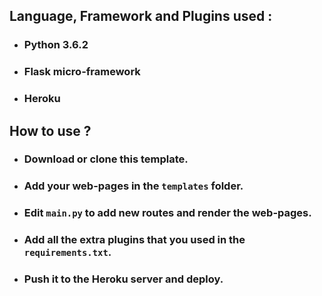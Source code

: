 ## Language, Framework and Plugins used :
- ### Python 3.6.2
- ### Flask micro-framework
- ### Heroku

## How to use ?
- ### Download or clone this template.
- ### Add your web-pages in the `templates` folder.
- ### Edit `main.py` to add new routes and render the web-pages.
- ### Add all the extra plugins that you used in the `requirements.txt`.
- ### Push it to the Heroku server and deploy.
